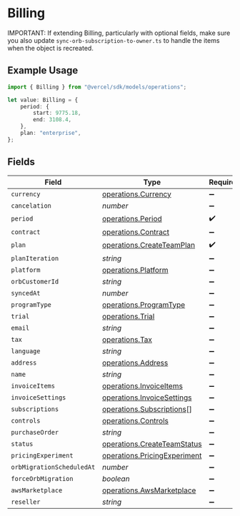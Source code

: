 # Billing

IMPORTANT: If extending Billing, particularly with optional fields, make sure you also update `sync-orb-subscription-to-owner.ts` to handle the items when the object is recreated.

## Example Usage

```typescript
import { Billing } from "@vercel/sdk/models/operations";

let value: Billing = {
    period: {
        start: 9775.18,
        end: 3108.4,
    },
    plan: "enterprise",
};
```

## Fields

| Field                                                                        | Type                                                                         | Required                                                                     | Description                                                                  |
| ---------------------------------------------------------------------------- | ---------------------------------------------------------------------------- | ---------------------------------------------------------------------------- | ---------------------------------------------------------------------------- |
| `currency`                                                                   | [operations.Currency](../../models/operations/currency.md)                   | :heavy_minus_sign:                                                           | N/A                                                                          |
| `cancelation`                                                                | *number*                                                                     | :heavy_minus_sign:                                                           | N/A                                                                          |
| `period`                                                                     | [operations.Period](../../models/operations/period.md)                       | :heavy_check_mark:                                                           | N/A                                                                          |
| `contract`                                                                   | [operations.Contract](../../models/operations/contract.md)                   | :heavy_minus_sign:                                                           | N/A                                                                          |
| `plan`                                                                       | [operations.CreateTeamPlan](../../models/operations/createteamplan.md)       | :heavy_check_mark:                                                           | N/A                                                                          |
| `planIteration`                                                              | *string*                                                                     | :heavy_minus_sign:                                                           | N/A                                                                          |
| `platform`                                                                   | [operations.Platform](../../models/operations/platform.md)                   | :heavy_minus_sign:                                                           | N/A                                                                          |
| `orbCustomerId`                                                              | *string*                                                                     | :heavy_minus_sign:                                                           | N/A                                                                          |
| `syncedAt`                                                                   | *number*                                                                     | :heavy_minus_sign:                                                           | N/A                                                                          |
| `programType`                                                                | [operations.ProgramType](../../models/operations/programtype.md)             | :heavy_minus_sign:                                                           | N/A                                                                          |
| `trial`                                                                      | [operations.Trial](../../models/operations/trial.md)                         | :heavy_minus_sign:                                                           | N/A                                                                          |
| `email`                                                                      | *string*                                                                     | :heavy_minus_sign:                                                           | N/A                                                                          |
| `tax`                                                                        | [operations.Tax](../../models/operations/tax.md)                             | :heavy_minus_sign:                                                           | N/A                                                                          |
| `language`                                                                   | *string*                                                                     | :heavy_minus_sign:                                                           | N/A                                                                          |
| `address`                                                                    | [operations.Address](../../models/operations/address.md)                     | :heavy_minus_sign:                                                           | N/A                                                                          |
| `name`                                                                       | *string*                                                                     | :heavy_minus_sign:                                                           | N/A                                                                          |
| `invoiceItems`                                                               | [operations.InvoiceItems](../../models/operations/invoiceitems.md)           | :heavy_minus_sign:                                                           | N/A                                                                          |
| `invoiceSettings`                                                            | [operations.InvoiceSettings](../../models/operations/invoicesettings.md)     | :heavy_minus_sign:                                                           | N/A                                                                          |
| `subscriptions`                                                              | [operations.Subscriptions](../../models/operations/subscriptions.md)[]       | :heavy_minus_sign:                                                           | N/A                                                                          |
| `controls`                                                                   | [operations.Controls](../../models/operations/controls.md)                   | :heavy_minus_sign:                                                           | N/A                                                                          |
| `purchaseOrder`                                                              | *string*                                                                     | :heavy_minus_sign:                                                           | N/A                                                                          |
| `status`                                                                     | [operations.CreateTeamStatus](../../models/operations/createteamstatus.md)   | :heavy_minus_sign:                                                           | N/A                                                                          |
| `pricingExperiment`                                                          | [operations.PricingExperiment](../../models/operations/pricingexperiment.md) | :heavy_minus_sign:                                                           | N/A                                                                          |
| `orbMigrationScheduledAt`                                                    | *number*                                                                     | :heavy_minus_sign:                                                           | N/A                                                                          |
| `forceOrbMigration`                                                          | *boolean*                                                                    | :heavy_minus_sign:                                                           | N/A                                                                          |
| `awsMarketplace`                                                             | [operations.AwsMarketplace](../../models/operations/awsmarketplace.md)       | :heavy_minus_sign:                                                           | N/A                                                                          |
| `reseller`                                                                   | *string*                                                                     | :heavy_minus_sign:                                                           | N/A                                                                          |
